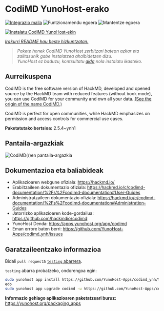 <!--
Ohart ongi: README hau automatikoki sortu da <https://github.com/YunoHost/apps/tree/master/tools/readme_generator>ri esker
EZ editatu eskuz.
-->

# CodiMD YunoHost-erako

[![Integrazio maila](https://dash.yunohost.org/integration/codimd.svg)](https://dash.yunohost.org/appci/app/codimd) ![Funtzionamendu egoera](https://ci-apps.yunohost.org/ci/badges/codimd.status.svg) ![Mantentze egoera](https://ci-apps.yunohost.org/ci/badges/codimd.maintain.svg)

[![Instalatu CodiMD YunoHost-ekin](https://install-app.yunohost.org/install-with-yunohost.svg)](https://install-app.yunohost.org/?app=codimd)

*[Irakurri README hau beste hizkuntzatan.](./ALL_README.md)*

> *Pakete honek CodiMD YunoHost zerbitzari batean azkar eta zailtasunik gabe instalatzea ahalbidetzen dizu.*  
> *YunoHost ez baduzu, kontsultatu [gida](https://yunohost.org/install) nola instalatu ikasteko.*

## Aurreikuspena

CodiMD is the free software version of HackMD, developed and opened source by the HackMD team with reduced features (without book mode), you can use CodiMD for your community and own all your data. [(See the origin of the name CodiMD.)](https://github.com/hackmdio/codimd/issues/720)

CodiMD is perfect for open communities, while HackMD emphasizes on permission and access controls for commercial use cases.

**Paketatutako bertsioa:** 2.5.4~ynh1

## Pantaila-argazkiak

![CodiMD(r)en pantaila-argazkia](./doc/screenshots/screenshot.png)

## Dokumentazioa eta baliabideak

- Aplikazioaren webgune ofiziala: <https://hackmd.io/>
- Erabiltzaileen dokumentazio ofiziala: <https://hackmd.io/c/codimd-documentation/%2Fs%2Fcodimd-documentation#User-Guides>
- Administratzaileen dokumentazio ofiziala: <https://hackmd.io/c/codimd-documentation/%2Fs%2Fcodimd-documentation#Administration-Guides>
- Jatorrizko aplikazioaren kode-gordailua: <https://github.com/hackmdio/codimd>
- YunoHost Denda: <https://apps.yunohost.org/app/codimd>
- Eman errore baten berri: <https://github.com/YunoHost-Apps/codimd_ynh/issues>

## Garatzaileentzako informazioa

Bidali `pull request`a [`testing` abarrera](https://github.com/YunoHost-Apps/codimd_ynh/tree/testing).

`testing` abarra probatzeko, ondorengoa egin:

```bash
sudo yunohost app install https://github.com/YunoHost-Apps/codimd_ynh/tree/testing --debug
edo
sudo yunohost app upgrade codimd -u https://github.com/YunoHost-Apps/codimd_ynh/tree/testing --debug
```

**Informazio gehiago aplikazioaren paketatzeari buruz:** <https://yunohost.org/packaging_apps>
